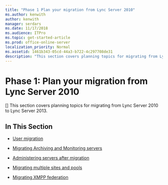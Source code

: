 ```yaml
---
title: "Phase 1 Plan your migration from Lync Server 2010"
ms.author: kenwith
author: kenwith
manager: serdars
ms.date: 11/17/2018
ms.audience: ITPro
ms.topic: get-started-article
ms.prod: office-online-server
localization_priority: Normal
ms.assetid: 1461b343-05cd-44a3-b722-4c297708de31
description: "This section covers planning topics for migrating from Lync Server 2010 to Lync Server 2013."
---
```


# Phase 1: Plan your migration from Lync Server 2010
[]
This section covers planning topics for migrating from Lync Server 2010 to Lync Server 2013. 
  
## In This Section

- [User migration](user-migration.md)
    
- [Migrating Archiving and Monitoring servers](migrating-archiving-and-monitoring-servers.md)
    
- [Administering servers after migration](administering-servers-after-migration.md)
    
- [Migrating multiple sites and pools](migrating-multiple-sites-and-pools.md)
    
- [Migrating XMPP federation](migrating-xmpp-federation.md)
    


